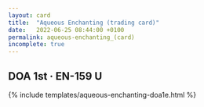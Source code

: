 ```yaml
---
layout: card
title:  "Aqueous Enchanting (trading card)"
date:   2022-06-25 08:44:00 +0100
permalink: aqueous-enchanting_(card)
incomplete: true
---
```


## DOA 1st &middot; EN-159 U

{% include templates/aqueous-enchanting-doa1e.html %}